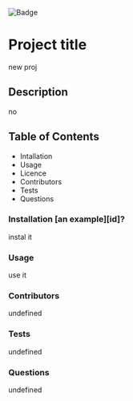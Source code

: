 
![Badge](https://img.shields.io/badge/licence-MIT-brightgreen)

# Project title
new proj

## Description
no

## Table of Contents
- Intallation
- Usage
- Licence
- Contributors
- Tests
- Questions

### Installation [an example][id]?
instal it

### Usage
use it

### Contributors
undefined

### Tests
undefined

### Questions
undefined

